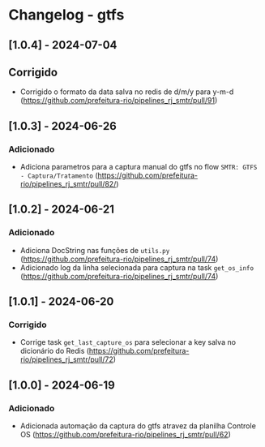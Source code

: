 # Changelog - gtfs


## [1.0.4] - 2024-07-04

## Corrigido

- Corrigido o formato da data salva no redis de d/m/y para y-m-d (https://github.com/prefeitura-rio/pipelines_rj_smtr/pull/91)

## [1.0.3] - 2024-06-26

### Adicionado

- Adiciona parametros para a captura manual do gtfs no flow `SMTR: GTFS - Captura/Tratamento` (https://github.com/prefeitura-rio/pipelines_rj_smtr/pull/82/)

## [1.0.2] - 2024-06-21

### Adicionado

- Adiciona DocString nas funções de `utils.py` (https://github.com/prefeitura-rio/pipelines_rj_smtr/pull/74)
- Adicionado log da linha selecionada para captura na task `get_os_info` (https://github.com/prefeitura-rio/pipelines_rj_smtr/pull/74)

## [1.0.1] - 2024-06-20

### Corrigido

- Corrige task `get_last_capture_os` para selecionar a key salva no dicionário do Redis (https://github.com/prefeitura-rio/pipelines_rj_smtr/pull/72)

## [1.0.0] - 2024-06-19

### Adicionado

- Adicionada automação da captura do gtfs atravez da planilha Controle OS (https://github.com/prefeitura-rio/pipelines_rj_smtr/pull/62)


